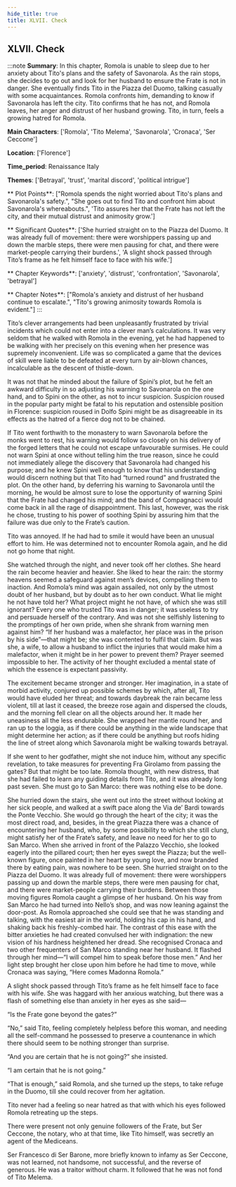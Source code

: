 ```yaml
---
hide_title: true
title: XLVII. Check
---
```

## XLVII. Check
:::note
**Summary**:
In this chapter, Romola is unable to sleep due to her anxiety about Tito's plans and the safety of Savonarola. As the rain stops, she decides to go out and look for her husband to ensure the Frate is not in danger. She eventually finds Tito in the Piazza del Duomo, talking casually with some acquaintances. Romola confronts him, demanding to know if Savonarola has left the city. Tito confirms that he has not, and Romola leaves, her anger and distrust of her husband growing. Tito, in turn, feels a growing hatred for Romola.

**Main Characters**:
['Romola', 'Tito Melema', 'Savonarola', 'Cronaca', 'Ser Ceccone']

**Location**:
['Florence']

**Time_period**:
Renaissance Italy

**Themes**:
['Betrayal', 'trust', 'marital discord', 'political intrigue']

** Plot Points**:
["Romola spends the night worried about Tito's plans and Savonarola's safety.", "She goes out to find Tito and confront him about Savonarola's whereabouts.", 'Tito assures her that the Frate has not left the city, and their mutual distrust and animosity grow.']

** Significant Quotes**:
['She hurried straight on to the Piazza del Duomo. It was already full of movement: there were worshippers passing up and down the marble steps, there were men pausing for chat, and there were market-people carrying their burdens.', 'A slight shock passed through Tito’s frame as he felt himself face to face with his wife.']

** Chapter Keywords**:
['anxiety', 'distrust', 'confrontation', 'Savonarola', 'betrayal']

** Chapter Notes**:
["Romola's anxiety and distrust of her husband continue to escalate.", "Tito's growing animosity towards Romola is evident."]
:::


Tito’s clever arrangements had been unpleasantly frustrated by trivial incidents which could not enter into a clever man’s calculations. It was very seldom that he walked with Romola in the evening, yet he had happened to be walking with her precisely on this evening when her presence was supremely inconvenient. Life was so complicated a game that the devices of skill were liable to be defeated at every turn by air-blown chances, incalculable as the descent of thistle-down. 

It was not that he minded about the failure of Spini’s plot, but he felt an awkward difficulty in so adjusting his warning to Savonarola on the one hand, and to Spini on the other, as not to incur suspicion. Suspicion roused in the popular party might be fatal to his reputation and ostensible position in Florence: suspicion roused in Dolfo Spini might be as disagreeable in its effects as the hatred of a fierce dog not to be chained. 

If Tito went forthwith to the monastery to warn Savonarola before the monks went to rest, his warning would follow so closely on his delivery of the forged letters that he could not escape unfavourable surmises. He could not warn Spini at once without telling him the true reason, since he could not immediately allege the discovery that Savonarola had changed his purpose; and he knew Spini well enough to know that his understanding would discern nothing but that Tito had “turned round” and frustrated the plot. On the other hand, by deferring his warning to Savonarola until the morning, he would be almost sure to lose the opportunity of warning Spini that the Frate had changed his mind; and the band of Compagnacci would come back in all the rage of disappointment. This last, however, was the risk he chose, trusting to his power of soothing Spini by assuring him that the failure was due only to the Frate’s caution. 

Tito was annoyed. If he had had to smile it would have been an unusual effort to him. He was determined not to encounter Romola again, and he did not go home that night. 

She watched through the night, and never took off her clothes. She heard the rain become heavier and heavier. She liked to hear the rain: the stormy heavens seemed a safeguard against men’s devices, compelling them to inaction. And Romola’s mind was again assailed, not only by the utmost doubt of her husband, but by doubt as to her own conduct. What lie might he not have told her? What project might he not have, of which she was still ignorant? Every one who trusted Tito was in danger; it was useless to try and persuade herself of the contrary. And was not she selfishly listening to the promptings of her own pride, when she shrank from warning men against him? “If her husband was a malefactor, her place was in the prison by his side”—that might be; she was contented to fulfil that claim. But was she, a wife, to allow a husband to inflict the injuries that would make him a malefactor, when it might be in her power to prevent them? Prayer seemed impossible to her. The activity of her thought excluded a mental state of which the essence is expectant passivity. 

The excitement became stronger and stronger. Her imagination, in a state of morbid activity, conjured up possible schemes by which, after all, Tito would have eluded her threat; and towards daybreak the rain became less violent, till at last it ceased, the breeze rose again and dispersed the clouds, and the morning fell clear on all the objects around her. It made her uneasiness all the less endurable. She wrapped her mantle round her, and ran up to the loggia, as if there could be anything in the wide landscape that might determine her action; as if there could be anything but roofs hiding the line of street along which Savonarola might be walking towards betrayal. 

If she went to her godfather, might she not induce him, without any specific revelation, to take measures for preventing Fra Girolamo from passing the gates? But that might be too late. Romola thought, with new distress, that she had failed to learn any guiding details from Tito, and it was already long past seven. She must go to San Marco: there was nothing else to be done. 

She hurried down the stairs, she went out into the street without looking at her sick people, and walked at a swift pace along the Via de’ Bardi towards the Ponte Vecchio. She would go through the heart of the city; it was the most direct road, and, besides, in the great Piazza there was a chance of encountering her husband, who, by some possibility to which she still clung, might satisfy her of the Frate’s safety, and leave no need for her to go to San Marco. When she arrived in front of the Palazzo Vecchio, she looked eagerly into the pillared court; then her eyes swept the Piazza; but the well-known figure, once painted in her heart by young love, and now branded there by eating pain, was nowhere to be seen. She hurried straight on to the Piazza del Duomo. It was already full of movement: there were worshippers passing up and down the marble steps, there were men pausing for chat, and there were market-people carrying their burdens. Between those moving figures Romola caught a glimpse of her husband. On his way from San Marco he had turned into Nello’s shop, and was now leaning against the door-post. As Romola approached she could see that he was standing and talking, with the easiest air in the world, holding his cap in his hand, and shaking back his freshly-combed hair. The contrast of this ease with the bitter anxieties he had created convulsed her with indignation: the new vision of his hardness heightened her dread. She recognised Cronaca and two other frequenters of San Marco standing near her husband. It flashed through her mind—“I will compel him to speak before those men.” And her light step brought her close upon him before he had time to move, while Cronaca was saying, “Here comes Madonna Romola.” 

A slight shock passed through Tito’s frame as he felt himself face to face with his wife. She was haggard with her anxious watching, but there was a flash of something else than anxiety in her eyes as she said— 

“Is the Frate gone beyond the gates?” 

“No,” said Tito, feeling completely helpless before this woman, and needing all the self-command he possessed to preserve a countenance in which there should seem to be nothing stronger than surprise. 

“And you are certain that he is not going?” she insisted. 

“I am certain that he is not going.” 

“That is enough,” said Romola, and she turned up the steps, to take refuge in the Duomo, till she could recover from her agitation. 

Tito never had a feeling so near hatred as that with which his eyes followed Romola retreating up the steps. 

There were present not only genuine followers of the Frate, but Ser Ceccone, the notary, who at that time, like Tito himself, was secretly an agent of the Mediceans. 

Ser Francesco di Ser Barone, more briefly known to infamy as Ser Ceccone, was not learned, not handsome, not successful, and the reverse of generous. He was a traitor without charm. It followed that he was not fond of Tito Melema. 

